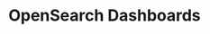 ---
role: ui
title: OpenSearch Dashboards
artifact_id: opensearch-dashboards
architecture: arm64
platform: linux
type: rpm
artifact_url: https://artifacts.opensearch.org/releases/bundle/opensearch-dashboards/2.0.0-rc1/opensearch-dashboards-2.0.0-rc1-linux-arm64.rpm
version: 2.0.0-rc1
category: opensearch-dashboards
slug: opensearch-dashboards-2.0.0-rc1-linux-arm64-rpm
signature: https://artifacts.opensearch.org/releases/bundle/opensearch-dashboards/2.0.0-rc1/opensearch-dashboards-2.0.0-rc1-linux-arm64.rpm.sig
guide: https://opensearch.org/docs/2.0/opensearch/install/rpm/
---